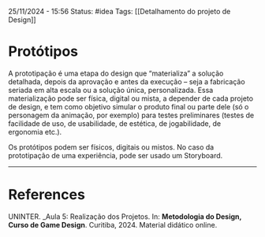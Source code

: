 25/11/2024 - 15:56
Status: #idea
Tags: [[Detalhamento do projeto de Design]]

# Protótipos

A prototipação é uma etapa do design que “materializa” a solução detalhada, depois da aprovação e antes da execução – seja a fabricação seriada em alta escala ou a solução única, personalizada. Essa materialização pode ser física, digital ou mista, a depender de cada projeto de design, e tem como objetivo simular o produto final ou parte dele (só o personagem da animação, por exemplo) para testes preliminares (testes de facilidade de uso, de usabilidade, de estética, de jogabilidade, de ergonomia etc.).

Os protótipos podem ser físicos, digitais ou mistos. No caso da prototipação de uma experiência, pode ser usado um Storyboard.


---

# References

UNINTER.  _Aula 5: Realização dos Projetos. In: **Metodologia do Design, Curso de Game Design**. Curitiba, 2024. Material didático online.